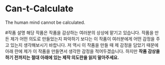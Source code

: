 # Can-t-Calculate
The human mind cannot be calculated.

#작품 설명
  해당 작품은 작품을 감상하는 여러분의 상상에 맡기고 있습니다.  작품을 만든 제가 어떤 의도로 만들었는지 파악하기 보다는 이 작품이 여러분에게 어떤 감정을 주고 있는지 생각해보시기 바랍니다.  저 역시 이 작품을 만들 때 제 감정을 담았기 때문에 아래 란에 제가 이 작품을 만들면서 생각한 감정을 적어두겠습니다.  하지만 __작품 감상을 하기 전까지는 절대 아래에 있는 제작 의도란을 읽지 말아주세요.__
